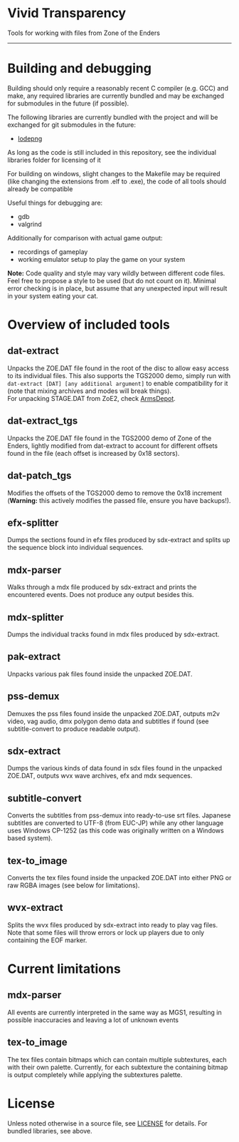 # Vivid Transparency

Tools for working with files from Zone of the Enders

---------

# Building and debugging

Building should only require a reasonably recent C compiler (e.g. GCC) and make, any required libraries are currently bundled and may be exchanged for submodules in the future (if possible).

The following libraries are currently bundled with the project and will be exchanged for git submodules in the future:
- [lodepng](https://github.com/lvandeve/lodepng)

As long as the code is still included in this repository, see the individual libraries folder for licensing of it

For building on windows, slight changes to the Makefile may be required (like changing the extensions from .elf to .exe), the code of all tools should already be compatible

Useful things for debugging are:
- gdb
- valgrind

Additionally for comparison with actual game output:
- recordings of gameplay 
- working emulator setup to play the game on your system

**Note:** Code quality and style may vary wildly between different code files. Feel free to propose a style to be used (but do not count on it).
Minimal error checking is in place, but assume that any unexpected input will result in your system eating your cat.

# Overview of included tools

## dat-extract
Unpacks the ZOE.DAT file found in the root of the disc to allow easy access to its individual files. This also supports the TGS2000 demo, simply run with ``dat-extract [DAT] [any additional argument]`` to enable compatibility for it (note that mixing archives and modes will break things).  
For unpacking STAGE.DAT from ZoE2, check [ArmsDepot](https://github.com/Joy-Division/ArmsDepot).

## dat-extract_tgs
Unpacks the ZOE.DAT file found in the TGS2000 demo of Zone of the Enders, lightly modified from dat-extract to account for different offsets found in the file (each offset is increased by 0x18 sectors).

## dat-patch_tgs
Modifies the offsets of the TGS2000 demo to remove the 0x18 increment (**Warning:** this actively modifies the passed file, ensure you have backups!).

## efx-splitter
Dumps the sections found in efx files produced by sdx-extract and splits up the sequence block into individual sequences.

## mdx-parser
Walks through a mdx file produced by sdx-extract and prints the encountered events. Does not produce any output besides this.

## mdx-splitter
Dumps the individual tracks found in mdx files produced by sdx-extract.

## pak-extract
Unpacks various pak files found inside the unpacked ZOE.DAT.

## pss-demux
Demuxes the pss files found inside the unpacked ZOE.DAT, outputs m2v video, vag audio, dmx polygon demo data and subtitles if found (see subtitle-convert to produce readable output).

## sdx-extract
Dumps the various kinds of data found in sdx files found in the unpacked ZOE.DAT, outputs wvx wave archives, efx and mdx sequences.

## subtitle-convert
Converts the subtitles from pss-demux into ready-to-use srt files. Japanese subtitles are converted to UTF-8 (from EUC-JP) while any other language uses Windows CP-1252 (as this code was originally written on a Windows based system).

## tex-to_image
Converts the tex files found inside the unpacked ZOE.DAT into either PNG or raw RGBA images (see below for limitations).

## wvx-extract
Splits the wvx files produced by sdx-extract into ready to play vag files. Note that some files will throw errors or lock up players due to only containing the EOF marker.

# Current limitations

## mdx-parser
All events are currently interpreted in the same way as MGS1, resulting in possible inaccuracies and leaving a lot of unknown events

## tex-to_image
The tex files contain bitmaps which can contain multiple subtextures, each with their own palette. Currently, for each subtexture the containing bitmap is output completely while applying the subtextures palette.

# License
Unless noted otherwise in a source file, see [LICENSE](LICENSE) for details. For bundled libraries, see above.
